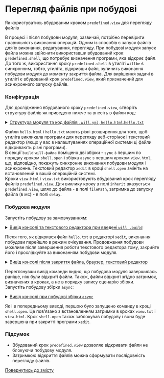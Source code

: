 # Перегляд файлів при побудові

Як користуватись вбудованим кроком `predefined.view` для перегляду файлів   

В процесі і після побудови модуля, зазвичай, потрібно перевірити правильність виконання операцій. Одним із способів є запуск файлів для їх виконання, редагування, перегляду. При побудові модуля запуск файла можна здійснити використавши вбудований крок `predefined.shell`, що потребує визначення програми, яка відкриє файл. До того ж, використання кроку `predefined.shell` в утиліті `willbe` є синхронним, тобто, утиліта, відкривши файл, зупинить виконання побудови модуля до моменту закриття файла. Для вирішення задачі в утиліті є вбудований крок `predefined.view`, який призначений для асинхронного запуску файлів.  

### Конфігурація 
Для дослідження вбудованого кроку `predefined.view`, створіть структуру файлів як приведено нижче та внесіть в файли код:  


<details>
  <summary><u>Структура модуля та код файлів <code>.will.yml</code>, <code>hello.html</code>,<code>hello.txt</code></u></summary>

```
viewStep
    ├── file
    │     ├── hello.html
    │     └── htllo.txt
    └── .will.yml

```

<p>Код <code>.will.yml</code></p>

```yaml
about :

  name : viewStep
  description : "To use predefined.view step"
  version : 0.0.1

path :
  in : '.'
  html : './file/hello.html'
  txt : './file/hello.txt'

step : 

  shell.open :
    shell : xedit {path::txt}

  view.html :
    inherit : predefined.view
    filePath : path::html
    delay : 10000
  
  view.txt :
    inherit : predefined.view
    filePath : path::txt
    delay : 1000  

build :
  
  sync :
    criterion :
      default : 1
    steps :
      - step::shell.open
      - step::view.html
      - step::view.txt

  async :
    steps :
      - step::view.html
      - step::view.txt
      - step::shell.open

```

<p>Код <code>hello.html</code> i <code>hello.txt</code></p>

```html
<html>
<header>
  <title>Test page</title>
</header>
<body>
  <h1>Hello, world!</h1>
</body>
</html>

```

</details>

Файли `hello.html` i `hello.txt` мають різні розширення для того, щоб утиліта викликала програми для перегляду веб-сторінок і текстовий редактор (якщо у вас в налаштуваннях операційної системи ці файли відкривають різні програми).   
В секції `build` `will-файла` поміщено дві збірки - `sync` з першим по порядку кроком `shell.open` i збірка `async` з першим кроком `view.html`, що, відповідно, покажуть синхронне виконання побудови модуля і асинхронне. Текстовий редактор `xedit` в кроці `shell.open` змініть на встановлений в вашій операційній системі.    
Кроки `view.html` i `view.txt` використовують вбудований крок перегляду файлів `predefined.view`. Для виклику кроку в полі `inherit` вказується `predefined.view`, шлях до файла - в полі `filePath`, затримка до запуску файла (в мс) - в полі `delay`.  

### Побудова модуля  
Запустіть побудову за замовчуванням:

<details>
  <summary><u>Вивід консолі та текстового редактора при введені <code>will .build</code></u></summary>
    
![sync.open.file.png](./Images/sync.open.file.png)

</details>

Після того, як відкрився файл `hello.txt` в редакторі `xedit`, виконання побудови перейшло в режим очікування. Продовження побудови можливе після завершення роботи текстового редактора тому, закрийте його і прослідкуйте за виконанням побудови модуля.  

<details>
  <summary><u>Вивід консолі після закриття файла, браузер, текстовий редактор</u></summary>

![sync.after.close.png](./Images/sync.after.close.png)

</details>

Переглянувши вивід команди видно, що побудова модуля завершилась раніше, ніж були відкриті файли. Також, файли відкриті згідно затримок, визначених в кроках, а не в порядку запису сценарію збірки.  
Запустіть побудову збірки `async`:  

<details>
  <summary><u>Вивід консолі при побудові збірки <code>async</code></u></summary>

![async.png](./Images/async.png)

</details>

Як і в попередньому виводі, першою було запущено команду в кроці `shell.open`. Це пов'язано з встановленням затримки в кроках `view.txt` i `view.html`. Крок `shell.open` також заблокував побудову і вона буде завершена при закритті програми `xedit`.

### Підсумок    
- Вбудований крок `predefined.view` дозволяє відкривати файли не блокуючи побудову модуля.
- Затримкою відкриття файлів можна сформувати послідовність перегляду файлів.

[Повернутись до змісту](../README.md#tutorials)